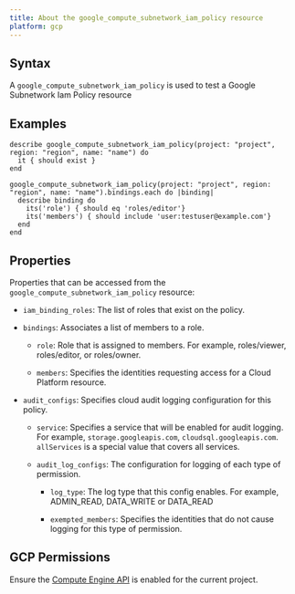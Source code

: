 ```yaml
---
title: About the google_compute_subnetwork_iam_policy resource
platform: gcp
---
```


## Syntax
A `google_compute_subnetwork_iam_policy` is used to test a Google Subnetwork Iam Policy resource

## Examples
```
describe google_compute_subnetwork_iam_policy(project: "project", region: "region", name: "name") do
  it { should exist }
end

google_compute_subnetwork_iam_policy(project: "project", region: "region", name: "name").bindings.each do |binding|
  describe binding do
    its('role') { should eq 'roles/editor'}
    its('members') { should include 'user:testuser@example.com'}
  end
end
```

## Properties
Properties that can be accessed from the `google_compute_subnetwork_iam_policy` resource:

  * `iam_binding_roles`: The list of roles that exist on the policy.

  * `bindings`: Associates a list of members to a role.

    * `role`: Role that is assigned to members. For example, roles/viewer, roles/editor, or roles/owner.

    * `members`: Specifies the identities requesting access for a Cloud Platform resource.

  * `audit_configs`: Specifies cloud audit logging configuration for this policy.

    * `service`: Specifies a service that will be enabled for audit logging. For example, `storage.googleapis.com`, `cloudsql.googleapis.com`. `allServices`  is a special value that covers all services.

    * `audit_log_configs`: The configuration for logging of each type of permission.

      * `log_type`: The log type that this config enables. For example, ADMIN_READ, DATA_WRITE or DATA_READ

      * `exempted_members`: Specifies the identities that do not cause logging for this type of permission.



## GCP Permissions

Ensure the [Compute Engine API](https://console.cloud.google.com/apis/library/compute.googleapis.com/) is enabled for the current project.
